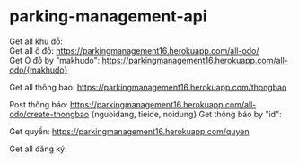 ﻿# parking-management-api
Get all khu đỗ:            
Get all ô đỗ:                   https://parkingmanagement16.herokuapp.com/all-odo/     
Get Ô đỗ by "makhudo":          https://parkingmanagement16.herokuapp.com/all-odo/{makhudo}

Get all thông báo:              https://parkingmanagement16.herokuapp.com/thongbao 

Post thông báo:                 https://parkingmanagement16.herokuapp.com/all-odo/create-thongbao  {nguoidang, tieide, noidung}
Get thông báo by "id":

Get quyền:                      https://parkingmanagement16.herokuapp.com/quyen

Get all đăng ký:
